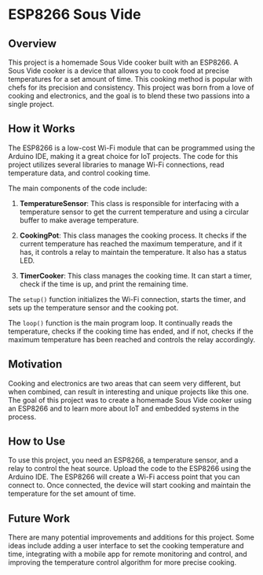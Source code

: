 # ESP8266 Sous Vide

## Overview
This project is a homemade Sous Vide cooker built with an ESP8266. A Sous Vide cooker is a device that allows you to cook food at precise temperatures for a set amount of time. This cooking method is popular with chefs for its precision and consistency. This project was born from a love of cooking and electronics, and the goal is to blend these two passions into a single project.

## How it Works
The ESP8266 is a low-cost Wi-Fi module that can be programmed using the Arduino IDE, making it a great choice for IoT projects. The code for this project utilizes several libraries to manage Wi-Fi connections, read temperature data, and control cooking time.

The main components of the code include:

1. **TemperatureSensor**: This class is responsible for interfacing with a temperature sensor to get the current temperature and using a circular buffer to make average temperature.

2. **CookingPot**: This class manages the cooking process. It checks if the current temperature has reached the maximum temperature, and if it has, it controls a relay to maintain the temperature. It also has a status LED.

3. **TimerCooker**: This class manages the cooking time. It can start a timer, check if the time is up, and print the remaining time.

The `setup()` function initializes the Wi-Fi connection, starts the timer, and sets up the temperature sensor and the cooking pot.

The `loop()` function is the main program loop. It continually reads the temperature, checks if the cooking time has ended, and if not, checks if the maximum temperature has been reached and controls the relay accordingly.

## Motivation
Cooking and electronics are two areas that can seem very different, but when combined, can result in interesting and unique projects like this one. The goal of this project was to create a homemade Sous Vide cooker using an ESP8266 and to learn more about IoT and embedded systems in the process.

## How to Use
To use this project, you need an ESP8266, a temperature sensor, and a relay to control the heat source. Upload the code to the ESP8266 using the Arduino IDE. The ESP8266 will create a Wi-Fi access point that you can connect to. Once connected, the device will start cooking and maintain the temperature for the set amount of time.

## Future Work
There are many potential improvements and additions for this project. Some ideas include adding a user interface to set the cooking temperature and time, integrating with a mobile app for remote monitoring and control, and improving the temperature control algorithm for more precise cooking.

